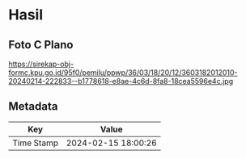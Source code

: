 # Hasil

## Foto C Plano

https://sirekap-obj-formc.kpu.go.id/95f0/pemilu/ppwp/36/03/18/20/12/3603182012010-20240214-222833--b1778618-e8ae-4c6d-8fa8-18cea5596e4c.jpg


## Metadata

| Key        | Value               |
| ---------- | ------------------- |
| Time Stamp | 2024-02-15 18:00:26 |



